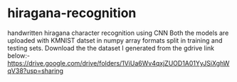 # hiragana-recognition
handwritten hiragana character recognition using CNN
Both the models are uploaded with KMNIST datset in numpy array formats split in training and testing sets.
Download the the dataset I generated from the gdrive link below:-
https://drive.google.com/drive/folders/1ViUa6Wv4qxjZUOD1A01YyJSiXghWqV38?usp=sharing
